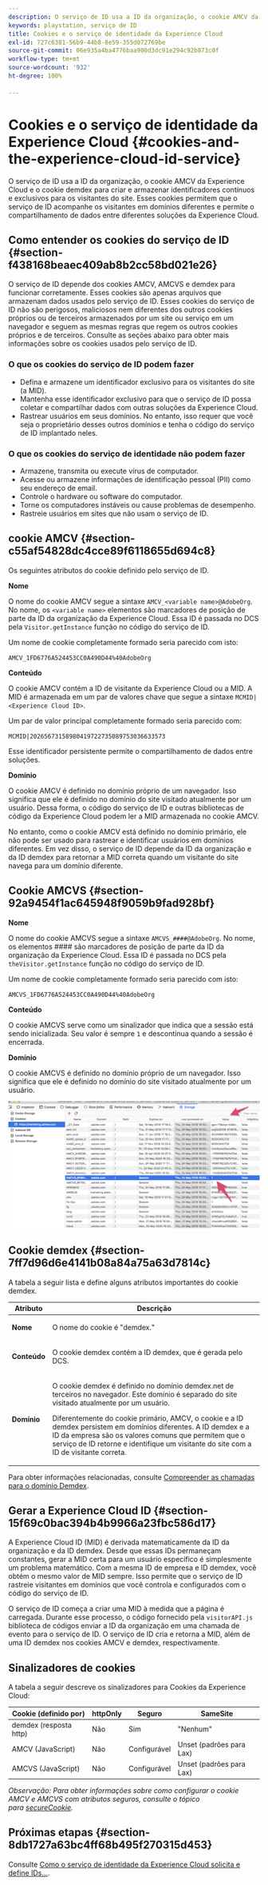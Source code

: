 ```yaml
---
description: O serviço de ID usa a ID da organização, o cookie AMCV da Experience Cloud e o cookie demdex para criar e armazenar identificadores contínuos e exclusivos para os visitantes do site. Esses cookies permitem que o serviço de ID acompanhe os visitantes em domínios diferentes e permite o compartilhamento de dados entre diferentes soluções da Experience Cloud.
keywords: playstation, serviço de ID
title: Cookies e o serviço de identidade da Experience Cloud
exl-id: 727c6381-56b9-44b8-8e59-355d072769be
source-git-commit: 06e935a4ba4776baa900d3dc91e294c92b873c0f
workflow-type: tm+mt
source-wordcount: '932'
ht-degree: 100%

---
```


# Cookies e o serviço de identidade da Experience Cloud {#cookies-and-the-experience-cloud-id-service}

O serviço de ID usa a ID da organização, o cookie AMCV da Experience Cloud e o cookie demdex para criar e armazenar identificadores contínuos e exclusivos para os visitantes do site. Esses cookies permitem que o serviço de ID acompanhe os visitantes em domínios diferentes e permite o compartilhamento de dados entre diferentes soluções da Experience Cloud.

## Como entender os cookies do serviço de ID {#section-f438168beaec409ab8b2cc58bd021e26}

O serviço de ID depende dos cookies AMCV, AMCVS e demdex para funcionar corretamente. Esses cookies são apenas arquivos que armazenam dados usados pelo serviço de ID. Esses cookies do serviço de ID não são perigosos, maliciosos nem diferentes dos outros cookies próprios ou de terceiros armazenados por um site ou serviço em um navegador e seguem as mesmas regras que regem os outros cookies próprios e de terceiros. Consulte as seções abaixo para obter mais informações sobre os cookies usados pelo serviço de ID.

### O que os cookies do serviço de ID podem fazer

* Defina e armazene um identificador exclusivo para os visitantes do site (a MID).
* Mantenha esse identificador exclusivo para que o serviço de ID possa coletar e compartilhar dados com outras soluções da Experience Cloud.
* Rastrear usuários em seus domínios. No entanto, isso requer que você seja o proprietário desses outros domínios e tenha o código do serviço de ID implantado neles.

### O que os cookies do serviço de identidade não podem fazer

* Armazene, transmita ou execute vírus de computador.
* Acesse ou armazene informações de identificação pessoal (PII) como seu endereço de email.
* Controle o hardware ou software do computador.
* Torne os computadores instáveis ou cause problemas de desempenho.
* Rastreie usuários em sites que não usam o serviço de ID.

## cookie AMCV {#section-c55af54828dc4cce89f6118655d694c8}

Os seguintes atributos do cookie definido pelo serviço de ID.

**Nome**

O nome do cookie AMCV segue a sintaxe `AMCV_<variable name>@AdobeOrg`. No nome, os `<variable name>` elementos são marcadores de posição de parte da ID da organização da Experience Cloud. Essa ID é passada no DCS pela `Visitor.getInstance` função no código do serviço de ID.

Um nome de cookie completamente formado seria parecido com isto:

```
AMCV_1FD6776A524453CC0A490D44%40AdobeOrg
```

**Conteúdo**

O cookie AMCV contém a ID de visitante da Experience Cloud ou a MID. A MID é armazenada em um par de valores chave que segue a sintaxe `MCMID|<Experience Cloud ID>`.

Um par de valor principal completamente formado seria parecido com:

```
MCMID|20265673158980419722735089753036633573
```

Esse identificador persistente permite o compartilhamento de dados entre soluções.

**Domínio**

O cookie AMCV é definido no domínio próprio de um navegador. Isso significa que ele é definido no domínio do site visitado atualmente por um usuário. Dessa forma, o código do serviço de ID e outras bibliotecas de código da Experience Cloud podem ler a MID armazenada no cookie AMCV.

No entanto, como o cookie AMCV está definido no domínio primário, ele não pode ser usado para rastrear e identificar usuários em domínios diferentes. Em vez disso, o serviço de ID depende da ID da organização e da ID demdex para retornar a MID correta quando um visitante do site navega para um domínio diferente.

## Cookie AMCVS {#section-92a9454f1ac645948f9059b9fad928bf}

**Nome**

O nome do cookie AMCVS segue a sintaxe `AMCVS_####@AdobeOrg`. No nome, os elementos #### são marcadores de posição de parte da ID da organização da Experience Cloud. Essa ID é passada no DCS pela `theVisitor.getInstance` função no código do serviço de ID.

Um nome de cookie completamente formado seria parecido com isto:

```
AMCVS_1FD6776A524453CC0A490D44%40AdobeOrg
```

**Conteúdo**

O cookie AMCVS serve como um sinalizador que indica que a sessão está sendo inicializada. Seu valor é sempre `1` e descontinua quando a sessão é encerrada.

**Domínio**

O cookie AMCVS é definido no domínio próprio de um navegador. Isso significa que ele é definido no domínio do site visitado atualmente por um usuário.

![](assets/AMCVS-cookie.png)

## Cookie demdex {#section-7ff7d96d6e4141b08a84a75a63d7814c}

A tabela a seguir lista e define alguns atributos importantes do cookie demdex.

<table id="table_18E3CAF3550E4BB6A199736AACE39202"> 
 <thead> 
  <tr> 
   <th colname="col1" class="entry"> Atributo </th> 
   <th colname="col2" class="entry"> Descrição </th> 
  </tr> 
 </thead>
 <tbody> 
  <tr> 
   <td colname="col1"> <p> <b>Nome</b> </p> </td> 
   <td colname="col2"> <p>O nome do cookie é "demdex." </p> </td> 
  </tr> 
  <tr> 
   <td colname="col1"> <p> <b>Conteúdo</b> </p> </td> 
   <td colname="col2"> <p>O cookie demdex contém a ID demdex, que é gerada pelo DCS. </p> </td> 
  </tr> 
  <tr> 
   <td colname="col1"> <p> <b>Domínio</b> </p> </td> 
   <td colname="col2"> <p>O cookie demdex é definido no domínio demdex.net de terceiros no navegador. Este domínio é separado do site visitado atualmente por um usuário. </p> <p>Diferentemente do cookie primário, AMCV, o cookie e a ID demdex persistem em domínios diferentes. A ID demdex e a ID da empresa são os valores comuns que permitem que o serviço de ID retorne e identifique um visitante do site com a ID de visitante correta. </p> </td> 
  </tr> 
 </tbody> 
</table>

Para obter informações relacionadas, consulte [Compreender as chamadas para o domínio Demdex](https://experienceleague.adobe.com/docs/audience-manager/user-guide/reference/demdex-calls.html?lang=pt-BR).

## Gerar a Experience Cloud ID {#section-15f69c0bac394b4b9966a23fbc586d17}

A Experience Cloud ID (MID) é derivada matematicamente da ID da organização e da ID demdex. Desde que essas IDs permaneçam constantes, gerar a MID certa para um usuário específico é simplesmente um problema matemático. Com a mesma ID de empresa e ID demdex, você obtém o mesmo valor de MID sempre. Isso permite que o serviço de ID rastreie visitantes em domínios que você controla e configurados com o código do serviço de ID.

O serviço de ID começa a criar uma MID à medida que a página é carregada. Durante esse processo, o código fornecido pela `visitorAPI.js` biblioteca de códigos enviar a ID da organização em uma chamada de evento para o serviço de ID. O serviço de ID cria e retorna a MID, além de uma ID demdex nos cookies AMCV e demdex, respectivamente.

## Sinalizadores de cookies

A tabela a seguir descreve os sinalizadores para Cookies da Experience Cloud:

| Cookie (definido por) | httpOnly | Seguro | SameSite |
|--- |--- |--- |--- |
| demdex (resposta http) | Não | Sim | &quot;Nenhum&quot; |
| AMCV (JavaScript) | Não | Configurável | Unset (padrões para Lax) |
| AMCVS (JavaScript) | Não | Configurável | Unset (padrões para Lax) |

*Observação: Para obter informações sobre como configurar o cookie AMCV e AMCVS com atributos seguros, consulte o tópico para [secureCookie](../library/function-vars/securecookie.md).*

## Próximas etapas {#section-8db1727a63bc4ff68b495f270315d453}

Consulte [Como o serviço de identidade da Experience Cloud solicita e define IDs...](../introduction/id-request.md#concept-2caacebb1d244402816760e9b8bcef6a).
